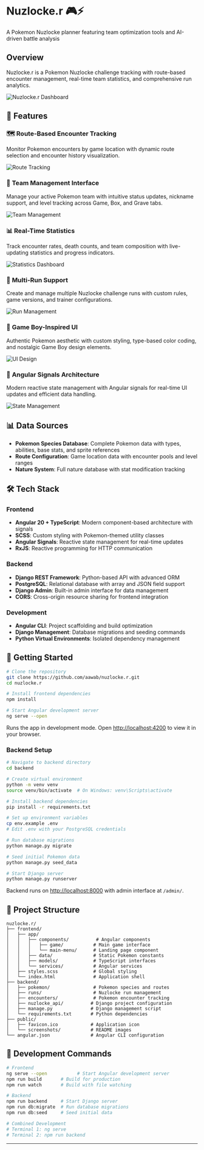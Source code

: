 # Nuzlocke.r 🎮⚡

A Pokemon Nuzlocke planner featuring team optimization tools and AI-driven battle analysis

## Overview

Nuzlocke.r is a Pokemon Nuzlocke challenge tracking with route-based encounter management, real-time team statistics, and comprehensive run analytics. 

![Nuzlocke.r Dashboard](./public/screenshots/dashboard.png)

## 🌟 Features

### 🗺️ **Route-Based Encounter Tracking**
Monitor Pokemon encounters by game location with dynamic route selection and encounter history visualization.

![Route Tracking](./public/screenshots/route-tracking.png)

### 👥 **Team Management Interface**
Manage your active Pokemon team with intuitive status updates, nickname support, and level tracking across Game, Box, and Grave tabs.

![Team Management](./public/screenshots/team-management.png)

### 📊 **Real-Time Statistics**
Track encounter rates, death counts, and team composition with live-updating statistics and progress indicators.

![Statistics Dashboard](./public/screenshots/statistics.png)

### 🎯 **Multi-Run Support**
Create and manage multiple Nuzlocke challenge runs with custom rules, game versions, and trainer configurations.

![Run Management](./public/screenshots/run-management.png)

### 🎨 **Game Boy-Inspired UI**
Authentic Pokemon aesthetic with custom styling, type-based color coding, and nostalgic Game Boy design elements.

![UI Design](./public/screenshots/ui-design.png)

### 🔄 **Angular Signals Architecture**
Modern reactive state management with Angular signals for real-time UI updates and efficient data handling.

![State Management](./public/screenshots/state-management.png)

## 📊 Data Sources

- **Pokemon Species Database**: Complete Pokemon data with types, abilities, base stats, and sprite references
- **Route Configuration**: Game location data with encounter pools and level ranges
- **Nature System**: Full nature database with stat modification tracking

## 🛠️ Tech Stack

### **Frontend**
- **Angular 20 + TypeScript**: Modern component-based architecture with signals
- **SCSS**: Custom styling with Pokemon-themed utility classes
- **Angular Signals**: Reactive state management for real-time updates
- **RxJS**: Reactive programming for HTTP communication

### **Backend**
- **Django REST Framework**: Python-based API with advanced ORM
- **PostgreSQL**: Relational database with array and JSON field support
- **Django Admin**: Built-in admin interface for data management
- **CORS**: Cross-origin resource sharing for frontend integration

### **Development**
- **Angular CLI**: Project scaffolding and build optimization
- **Django Management**: Database migrations and seeding commands
- **Python Virtual Environments**: Isolated dependency management

## 🚀 Getting Started

```bash
# Clone the repository
git clone https://github.com/aawab/nuzlocke.r.git
cd nuzlocke.r

# Install frontend dependencies
npm install

# Start Angular development server
ng serve --open
```

Runs the app in development mode.
Open [http://localhost:4200](http://localhost:4200) to view it in your browser.

### Backend Setup

```bash
# Navigate to backend directory
cd backend

# Create virtual environment
python -m venv venv
source venv/bin/activate  # On Windows: venv\Scripts\activate

# Install backend dependencies
pip install -r requirements.txt

# Set up environment variables
cp env.example .env
# Edit .env with your PostgreSQL credentials

# Run database migrations
python manage.py migrate

# Seed initial Pokemon data
python manage.py seed_data

# Start Django server
python manage.py runserver
```

Backend runs on [http://localhost:8000](http://localhost:8000) with admin interface at `/admin/`.

## 📁 Project Structure

```
nuzlocke.r/
├── frontend/
│   ├── app/
│   │   ├── components/          # Angular components
│   │   │   ├── game/           # Main game interface
│   │   │   └── main-menu/      # Landing page component
│   │   ├── data/               # Static Pokemon constants
│   │   ├── models/             # TypeScript interfaces
│   │   └── services/           # Angular services
│   ├── styles.scss             # Global styling
│   └── index.html              # Application shell
├── backend/
│   ├── pokemon/                # Pokemon species and routes
│   ├── runs/                   # Nuzlocke run management
│   ├── encounters/             # Pokemon encounter tracking
│   ├── nuzlocke_api/          # Django project configuration
│   ├── manage.py              # Django management script
│   └── requirements.txt       # Python dependencies
├── public/
│   ├── favicon.ico            # Application icon
│   └── screenshots/           # README images
└── angular.json               # Angular CLI configuration
```

## 🔧 Development Commands

```bash
# Frontend
ng serve --open           # Start Angular development server
npm run build       # Build for production
npm run watch       # Build with file watching

# Backend
npm run backend     # Start Django server
npm run db:migrate  # Run database migrations
npm run db:seed     # Seed initial data

# Combined Development
# Terminal 1: ng serve
# Terminal 2: npm run backend
```
---
